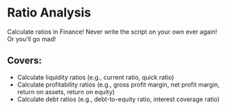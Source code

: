 # Ratio Analysis

Calculate ratios in Finance! Never write the script on your own ever again! Or you'll go mad! 

## Covers:

- Calculate liquidity ratios (e.g., current ratio, quick ratio)
- Calculate profitability ratios (e.g., gross profit margin, net profit margin, return on assets, return on equity)
- Calculate debt ratios (e.g., debt-to-equity ratio, interest coverage ratio)
